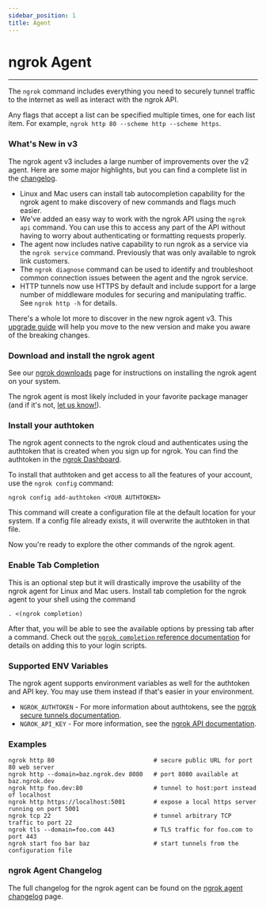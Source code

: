 ```yaml
---
sidebar_position: 1
title: Agent
---
```


# ngrok Agent
-----------

The `ngrok` command includes everything you need to securely tunnel traffic to the internet as well as interact with the ngrok API.

Any flags that accept a list can be specified multiple times, one for each list item. For example, `ngrok http 80 --scheme http --scheme https`.

### What's New in v3

The ngrok agent v3 includes a large number of improvements over the v2 agent. Here are some major highlights, but you can find a complete list in the [changelog](/ngrok-agent/changelog).

*   Linux and Mac users can install tab autocompletion capability for the ngrok agent to make discovery of new commands and flags much easier.
*   We've added an easy way to work with the ngrok API using the `ngrok api` command. You can use this to access any part of the API without having to worry about authenticating or formatting requests properly.
*   The agent now includes native capability to run ngrok as a service via the `ngrok service` command. Previously that was only available to ngrok link customers.
*   The `ngrok diagnose` command can be used to identify and troubleshoot common connection issues between the agent and the ngrok service.
*   HTTP tunnels now use HTTPS by default and include support for a large number of middleware modules for securing and manipulating traffic. See `ngrok http -h` for details.

There's a whole lot more to discover in the new ngrok agent v3. This [upgrade guide](/guides/upgrade-v2-v3) will help you move to the new version and make you aware of the breaking changes.

### Download and install the ngrok agent

See our [ngrok downloads](https://ngrok.com/download) page for instructions on installing the ngrok agent on your system.

The ngrok agent is most likely included in your favorite package manager (and if it's not, [let us know!](mailto:support@ngrok.com?subject=Request+to+add+the+ngrok+agent+to+a+new+package+manager)).

### Install your authtoken

The ngrok agent connects to the ngrok cloud and authenticates using the authtoken that is created when you sign up for ngrok. You can find the authtoken in the [ngrok Dashboard](https://dashboard.ngrok.com/get-started/your-authtoken).

To install that authtoken and get access to all the features of your account, use the `ngrok config` command:

    ngrok config add-authtoken <YOUR AUTHTOKEN>

This command will create a configuration file at the default location for your system. If a config file already exists, it will overwrite the authtoken in that file.

Now you're ready to explore the other commands of the ngrok agent.

### Enable Tab Completion

This is an optional step but it will drastically improve the usability of the ngrok agent for Linux and Mac users. Install tab completion for the ngrok agent to your shell using the command

    . <(ngrok completion)

After that, you will be able to see the available options by pressing tab after a command. Check out the [`ngrok completion` reference documentation](/ngrok-agent/ngrok#ngrok-completion) for details on adding this to your login scripts.

### Supported ENV Variables

The ngrok agent supports environment variables as well for the authtoken and API key. You may use them instead if that's easier in your environment.

*   `NGROK_AUTHTOKEN` - For more information about authtokens, see the [ngrok secure tunnels documentation](/secure-tunnels/ngrok-agent/tunnel-authtokens).
*   `NGROK_API_KEY` - For more information, see the [ngrok API documentation](/api#authentication).

### Examples

    ngrok http 80                            # secure public URL for port 80 web server
    ngrok http --domain=baz.ngrok.dev 8080   # port 8080 available at baz.ngrok.dev
    ngrok http foo.dev:80                    # tunnel to host:port instead of localhost
    ngrok http https://localhost:5001        # expose a local https server running on port 5001
    ngrok tcp 22                             # tunnel arbitrary TCP traffic to port 22
    ngrok tls --domain=foo.com 443           # TLS traffic for foo.com to port 443
    ngrok start foo bar baz                  # start tunnels from the configuration file

### ngrok Agent Changelog

The full changelog for the ngrok agent can be found on the [ngrok agent changelog](/ngrok-agent/changelog) page.
